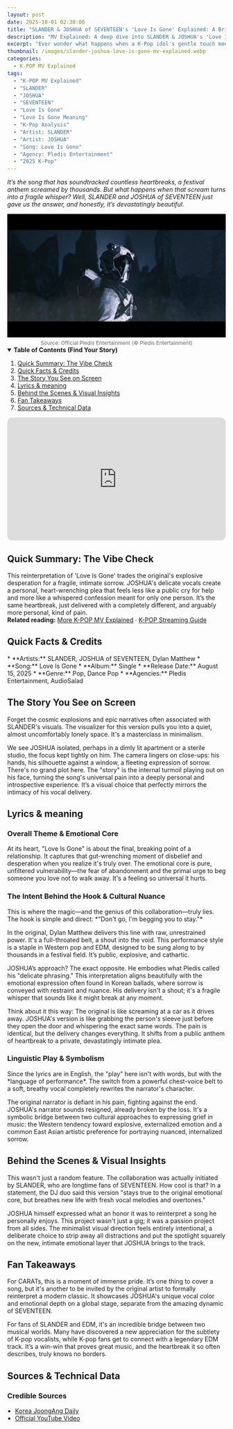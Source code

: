 ```yaml
---
layout: post
date: 2025-10-01 02:30:00
title: "SLANDER & JOSHUA of SEVENTEEN's 'Love Is Gone' Explained: A Bridge of Heartbreak"
description: "MV Explained: A deep dive into SLANDER & JOSHUA's 'Love Is Gone,' analyzing its cross-cultural collaboration, vocal transformation, and the universal theme of loss."
excerpt: "Ever wonder what happens when a K-Pop idol's gentle touch meets an EDM anthem's raw power? We're breaking down how JOSHUA of SEVENTEEN completely rewired the emotional circuit of SLANDER's 'Love Is Gone'."
thumbnail: /images/slander-joshua-love-is-gone-mv-explained.webp
categories:
  - K-POP MV Explained
tags:
  - "K-POP MV Explained"
  - "SLANDER"
  - "JOSHUA"
  - "SEVENTEEN"
  - "Love Is Gone"
  - "Love Is Gone Meaning"
  - "K-Pop Analysis"
  - "Artist: SLANDER"
  - "Artist: JOSHUA"
  - "Song: Love Is Gone"
  - "Agency: Pledis Entertainment"
  - "2025 K-Pop"
---
```


<p>
<em>It’s the song that has soundtracked countless heartbreaks, a festival anthem screamed by thousands. But what happens when that scream turns into a fragile whisper? Well, SLANDER and JOSHUA of SEVENTEEN just gave us the answer, and honestly, it’s devastatingly beautiful.</em>
</p>

<div align="center">
<img src="/images/slander-joshua-love-is-gone-mv-explained.webp" alt="JOSHUA of SEVENTEEN in the 'Love is Gone' collaboration explained analysis thumbnail" />
<br>
<span style="font-size:12px;color:#666;">Source: Official Pledis Entertainment (© Pledis Entertainment)</span>
</div>

<details open>
<summary><strong>Table of Contents (Find Your Story)</strong></summary>
<ol>
<li><a href="#tldr">Quick Summary: The Vibe Check</a></li>
<li><a href="#quick-facts">Quick Facts & Credits</a></li>
<li><a href="#story-on-screen">The Story You See on Screen</a></li>
<li><a href="#lyrics-meaning">Lyrics & meaning</a></li>
<li><a href="#bts-insights">Behind the Scenes & Visual Insights</a></li>
<li><a href="#fan-takeaways">Fan Takeaways</a></li>
<li><a href="#sources">Sources & Technical Data</a></li>
</ol>
</details>

<div style="position:relative;padding-bottom:56.25%;height:0;overflow:hidden;border-radius:12px;">
  <iframe 
    src="https://www.youtube.com/embed/suEyjN0M9_k?rel=0"
    title="SLANDER & JOSHUA of SEVENTEEN – Love Is Gone (Official MV)"
    style="position:absolute;top:0;left:0;width:100%;height:100%;border:0;"
    allowfullscreen
    loading="lazy">
  </iframe>
</div>

<a name="tldr"></a>
<h2>Quick Summary: The Vibe Check</h2>
This reinterpretation of 'Love Is Gone' trades the original's explosive desperation for a fragile, intimate sorrow. JOSHUA's delicate vocals create a personal, heart-wrenching plea that feels less like a public cry for help and more like a whispered confession meant for only one person. It’s the same heartbreak, just delivered with a completely different, and arguably more personal, kind of pain.

<div class="related-reading-box">
<strong>Related reading:</strong> <a href="/search/label/MV%20Explained">More K-POP MV Explained</a> · <a href="/search/label/Streaming%20Guide">K-POP Streaming Guide</a>
</div>

<a name="quick-facts"></a>
<h2>Quick Facts & Credits</h2>
* **Artists:** SLANDER, JOSHUA of SEVENTEEN, Dylan Matthew
* **Song:** Love Is Gone
* **Album:** Single
* **Release Date:** August 15, 2025
* **Genre:** Pop, Dance Pop
* **Agencies:** Pledis Entertainment, AudioSalad

<a name="story-on-screen"></a>
<h2>The Story You See on Screen</h2>
Forget the cosmic explosions and epic narratives often associated with SLANDER's visuals. The visualizer for this version pulls you into a quiet, almost uncomfortably lonely space. It's a masterclass in minimalism.

We see JOSHUA isolated, perhaps in a dimly lit apartment or a sterile studio, the focus kept tightly on him. The camera lingers on close-ups: his hands, his silhouette against a window, a fleeting expression of sorrow. There's no grand plot here. The "story" is the internal turmoil playing out on his face, turning the song's universal pain into a deeply personal and introspective experience. It’s a visual choice that perfectly mirrors the intimacy of his vocal delivery.

<a name="lyrics-meaning"></a>
<h2>Lyrics & meaning</h2>
<h3>Overall Theme & Emotional Core</h3>
At its heart, "Love Is Gone" is about the final, breaking point of a relationship. It captures that gut-wrenching moment of disbelief and desperation when you realize it's truly over. The emotional core is pure, unfiltered vulnerability—the fear of abandonment and the primal urge to beg someone you love not to walk away. It's a feeling so universal it hurts.

<h3>The Intent Behind the Hook & Cultural Nuance</h3>
This is where the magic—and the genius of this collaboration—truly lies. The hook is simple and direct: *"Don't go, I'm begging you to stay."*

In the original, Dylan Matthew delivers this line with raw, unrestrained power. It's a full-throated belt, a shout into the void. This performance style is a staple in Western pop and EDM, designed to be sung along to by thousands in a festival field. It’s public, explosive, and cathartic.

JOSHUA’s approach? The exact opposite. He embodies what Pledis called his "delicate phrasing." This interpretation aligns beautifully with the emotional expression often found in Korean ballads, where sorrow is conveyed with restraint and nuance. His delivery isn't a shout; it's a fragile whisper that sounds like it might break at any moment.

Think about it this way: The original is like screaming at a car as it drives away. JOSHUA's version is like grabbing the person's sleeve just before they open the door and whispering the exact same words. The pain is identical, but the delivery changes everything. It shifts from a public anthem of heartbreak to a private, devastatingly intimate plea.

<h3>Linguistic Play & Symbolism</h3>
Since the lyrics are in English, the "play" here isn't with words, but with the *language of performance*. The switch from a powerful chest-voice belt to a soft, breathy vocal completely rewrites the narrator's character.

The original narrator is defiant in his pain, fighting against the end. JOSHUA's narrator sounds resigned, already broken by the loss. It's a symbolic bridge between two cultural approaches to expressing grief in music: the Western tendency toward explosive, externalized emotion and a common East Asian artistic preference for portraying nuanced, internalized sorrow.

<a name="bts-insights"></a>
<h2>Behind the Scenes & Visual Insights</h2>
This wasn't just a random feature. The collaboration was actually initiated by SLANDER, who are longtime fans of SEVENTEEN. How cool is that? In a statement, the DJ duo said this version "stays true to the original emotional core, but breathes new life with fresh vocal melodies and overtones."

JOSHUA himself expressed what an honor it was to reinterpret a song he personally enjoys. This project wasn't just a gig; it was a passion project from all sides. The minimalist visual direction feels entirely intentional, a deliberate choice to strip away all distractions and put the spotlight squarely on the new, intimate emotional layer that JOSHUA brings to the track.

<a name="fan-takeaways"></a>
<h2>Fan Takeaways</h2>
For CARATs, this is a moment of immense pride. It’s one thing to cover a song, but it's another to be invited by the original artist to formally reinterpret a modern classic. It showcases JOSHUA's unique vocal color and emotional depth on a global stage, separate from the amazing dynamic of SEVENTEEN.

For fans of SLANDER and EDM, it's an incredible bridge between two musical worlds. Many have discovered a new appreciation for the subtlety of K-pop vocalists, while K-pop fans get to connect with a legendary EDM track. It’s a win-win that proves great music, and the heartbreak it so often describes, truly knows no borders.

<a name="sources"></a>
<h2>Sources & Technical Data</h2>
<h3>Credible Sources</h3>
<ul style="padding-left:18px; margin:0 0 12px;">
<li><a href="https://koreajoongangdaily.joins.com/2025/08/12/entertainment/kpop/Seventeen-Joshua-Slander/20250812154620079.html" rel="nofollow noopener" target="_blank">Korea JoongAng Daily</a></li>
<li><a href="https://www.youtube.com/watch?v=_tV5LEBDs7w" rel="nofollow noopener" target="_blank">Official YouTube Video</a></li>
</ul>

<script type="application/ld+json">
{
"@context": "https://schema.org",
"@type": "MusicVideoObject",
"name": "SLANDER & JOSHUA - Love Is Gone (Official Music Video) Explained",
"description": "MV Explained: A deep dive into SLANDER & JOSHUA's 'Love Is Gone,' analyzing its cross-cultural collaboration, vocal transformation, and the universal theme of loss.",
"byArtist": [
    {
        "@type": "MusicGroup",
        "name": "SLANDER"
    },
    {
        "@type": "MusicGroup",
        "name": "SEVENTEEN"
    },
    {
        "@type": "Person",
        "name": "JOSHUA"
    },
    {
        "@type": "Person",
        "name": "Dylan Matthew"
    }
],
"uploadDate": "2025-08-15T00:00:00Z",
"thumbnailUrl": "https://kcontents.site/images/slander-joshua-love-is-gone-mv-explained.webp",
"embedUrl": "https://www.youtube.com/embed/_tV5LEBDs7w",
"publisher": {
"@type": "Organization",
"name": "Pledis Entertainment"
}
}
</script>
